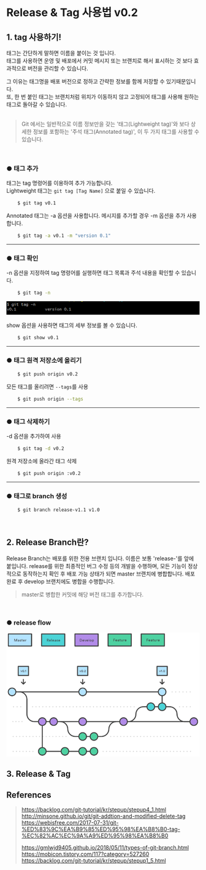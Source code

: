 # Release & Tag 사용법 v0.2

## 1. tag 사용하기!
태그는 간단하게 말하면 이름을 붙이는 것 입니다.   
태그를 사용하면 운영 및 배포에서 커밋 메시지 또는 브랜치로 해서 표시하는 것 보다 효과적으로 버전을 관리할 수 있습니다.   

그 이유는 태그명을 배포 버전으로 정하고 간략한 정보를 함께 저장할 수 있기때문입니다.   
또, 한 번 붙인 태그는 브랜치처럼 위치가 이동하지 않고 고정되어 태그를 사용해 원하는 태그로 돌아갈 수 있습니다.   
</br>
> Git 에서는 일반적으로 이름 정보만을 갖는 '태그(Lightweight tag)'와 보다 상세한 정보를 포함하는 '주석 태그(Annotated tag)', 이 두 가지 태그를 사용할 수 있습니다.
</br>

### ● 태그 추가
태그는 tag 명령어를 이용하여 추가 가능합니다.    
Lightweight 태그는 ``` git tag [Tag Name] ``` 으로 붙일 수 있습니다.   
```bash
    $ git tag v0.1
```
Annotated 태그는 -a 옵션을 사용합니다. 메시지를 추가할 경우 -m 옵션을 추가 사용합니다.   
```bash
    $ git tag -a v0.1 -m "version 0.1"
```
-------------
### ● 태그 확인
-n 옵션을 지정하여 tag 명령어를 실행하면 태그 목록과 주석 내용을 확인할 수 있습니다.
```bash
    $ git tag -n
```
<img src="/img/tag-n.PNG"/>

show 옵션을 사용하면 태그의 세부 정보를 볼 수 있습니다.
```bash
    $ git show v0.1
```
   
-------------
### ● 태그 원격 저장소에 올리기
```bash
    $ git push origin v0.2
```
모든 태그를 올리려면 ```--tags```를 사용
```bash
    $ git push origin --tags 
```
   
-------------
### ● 태그 삭제하기
-d 옵션을 추가하여 사용
```bash
    $ git tag -d v0.2
```

원격 저장소에 올라간 태그 삭제
```bash
    $ git push origin :v0.2
```
-------------
### ● 태그로 branch 생성
```bash
    $ git branch release-v1.1 v1.0
```
</br>

## 2. Release Branch란?
Release Branch는 배포를 위한 전용 브랜치 입니다.
이름은 보통 'release-'를 앞에 붙입니다.
release를 위한 최종적인 버그 수정 등의 개발을 수행하며, 모든 기능이 정상적으로 동작하는지 확인 후 배포 가능 상태가 되면 master 브랜치에 병합합니다. 배포 완료 후 develop 브랜치에도 병합을 수행합니다.   
    
> master로 병합한 커밋에 해당 버전 태그를 추가합니다.
</br>

### ● release flow

<img src="/img/release_branch.PNG"/>

</br>

## 3. Release & Tag



## References
> https://backlog.com/git-tutorial/kr/stepup/stepup4_1.html
> http://minsone.github.io/git/git-addtion-and-modified-delete-tag
> https://webisfree.com/2017-07-31/git-%ED%83%9C%EA%B9%85%ED%95%98%EA%B8%B0-tag-%EC%82%AC%EC%9A%A9%ED%95%98%EA%B8%B0
>    
> https://gmlwjd9405.github.io/2018/05/11/types-of-git-branch.html
> https://mobicon.tistory.com/117?category=527260
> https://backlog.com/git-tutorial/kr/stepup/stepup1_5.html


<!-- 태그를 중요 시점에 저장하면 나중에 특정 위치로 이동하거나 찾을때 매우 편리합니다. 이를 사용 활용할 수 있는 부분 중 하나로 배포(Deployment)에 활용할 수 있다는 점입니다. 해당 어플리케이션의 버전을 태그로 관리, 배포할 경우 매우 편리하죠. -->